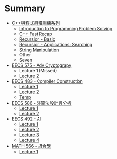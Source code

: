 # Summary

* [C++與程式邏輯訓練系列](cpp-discussion/info.md)
    * [Introduction to Programming Problem Solving](cpp-discussion/begin1.md)
    * [C++ Fast Recap](cpp-discussion/begin2.md)
    * [Recursion - Basic](cpp-discussion/begin3.md)
    * [Recursion - Applications: Searching](cpp-discussion/begin4-search.md)
    * [String Manipulation](cpp-discussion/begin5-string-basics.md)
    * Other
    * Seven
* [EECS 575 - Adv Cryptograpy](eecs575/intro.md)
    * Lecture 1 (Missed)
    * [Lecture 2](eecs575/2015-01-12.md)
* [EECS 483 - Compiler Construction](eecs483/intro.md)
    * [Lecture 1](eecs483/2015-01-06.md)
    * [Lecture 2](eecs483/2015-01-12.md)
    * [Temp](eecs483/temp.md)
* [EECS 586 - 演算法設計與分析](eecs586/intro.md)
    * [Lecture 1](eecs586/2015-01-06.md)
    * [Lecture 2](eecs586/2015-01-12.md)
* [EECS 492 - AI](eecs492/intro.md)
    * [Lecture 1](eecs492/2015-01-07.md)
    * [Lecture 2](eecs492/2015-01-13.md)
    * [Lecture 3](eecs492/2015-01-15.md)
    * [Lecture 4](eecs492/2015-01-20.md)
* [MATH 566 - 組合學](math566/intro.md)
    * [Lecture 1](math566/2015-01-07.md)
